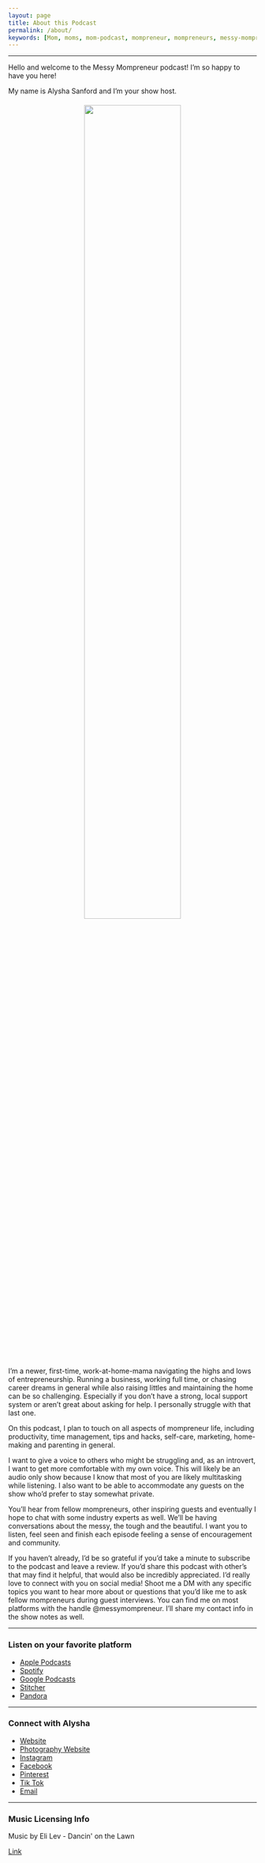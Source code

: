```yaml
---
layout: page
title: About this Podcast
permalink: /about/
keywords: [Mom, moms, mom-podcast, mompreneur, mompreneurs, messy-mompreneur, messy-mompreneur-podcast,  entrepreneur, entrepreneurs, motherhood, work-life balance, work-at-home-mom, working-mom, mompreneur-life, female-entrepreneur,  parenthood, parenting, parenting-podcast, parenthood-podcast,  mom-boss, mom-boss-podcast, lady-boss, lady-boss-podcast, boss-mom, boss-mom-podcast, podcast, podcasts, podcasters, podcast-show, podcast-junkie, about, about-page]
---
```


<hr>

Hello and welcome to the Messy Mompreneur podcast! I’m so happy to have you here!

My name is Alysha Sanford and I’m your show host.

<p style="margin: 20px;" align="center">
  <img src="/assets/img/podcast-cover.png" width="65%" height="65%">
</p>

I’m a newer, first-time, work-at-home-mama navigating the highs and lows of entrepreneurship. Running a business, working full time, or chasing career dreams in general while also raising littles and maintaining the home can be so challenging. Especially if you don’t have a strong, local support system or aren’t great about asking for help. I personally struggle with that last one.

On this podcast, I plan to touch on all aspects of mompreneur life, including productivity, time management, tips and hacks, self-care, marketing, home-making and parenting in general.

I want to give a voice to others who might be struggling and, as an introvert, I want to get more comfortable with my own voice. This will likely be an audio only show because I know that most of you are likely multitasking while listening. I also want to be able to accommodate any guests on the show who’d prefer to stay somewhat private.

You’ll hear from fellow mompreneurs, other inspiring guests and eventually I hope to chat with some industry experts as well. We’ll be having conversations about the messy, the tough and the beautiful. I want you to listen, feel seen and finish each episode feeling a sense of encouragement and community.

If you haven’t already, I’d be so grateful if you’d take a minute to subscribe to the podcast and leave a review. If you’d share this podcast with other’s that may find it helpful, that would also be incredibly appreciated. I’d really love to connect with you on social media! Shoot me a DM with any specific topics you want to hear more about or questions that you’d like me to ask fellow mompreneurs during guest interviews. You can find me on most platforms with the handle @messymompreneur. I’ll share my contact info in the show notes as well.

<hr>

### Listen on your favorite platform

- [Apple Podcasts](https://podcasts.apple.com/us/podcast/messy-mompreneur/id1685746602)
- [Spotify](https://open.spotify.com/show/6uGN3biwajKHhbE69SCA6Z)
- [Google Podcasts](https://podcasts.google.com/feed/aHR0cHM6Ly93d3cubWVzc3ltb21wcmVuZXVyLmNvbS9mZWVkLnhtbA)
- [Stitcher](https://www.stitcher.com/show/messy-mompreneur)
- [Pandora](https://www.pandora.com/podcast/messy-mompreneur/PC:1001068449)

<hr>

### Connect with Alysha

- [Website](https://www.messymompreneur.com/)
- [Photography Website](https://www.alyshasanfordphoto.com)
- [Instagram](https://www.instagram.com/messymompreneur)
- [Facebook](https://www.facebook.com/messymompreneur23)
- [Pinterest](https://pin.it/7DTvRGw)
- [Tik Tok](https://www.tiktok.com/@messymompreneur)
- [Email](mailto:messymompreneur@gmail.com)

<hr>

### Music Licensing Info

Music by Eli Lev - Dancin' on the Lawn

[Link](https://thmatc.co/?l=032B32EA)